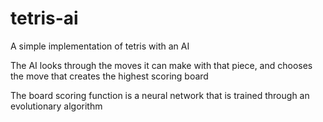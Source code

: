 # tetris-ai

A simple implementation of tetris with an AI

The AI looks through the moves it can make with that piece, and chooses the move that creates the highest scoring board

The board scoring function is a neural network that is trained through an evolutionary algorithm
